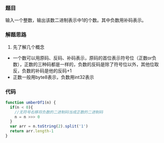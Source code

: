### 题目
输入一个整数，输出该数二进制表示中1的个数。其中负数用补码表示。
### 解题思路
1. 先了解几个概念
  * 一个数可以用原码、反码、补码表示，原码的首位表示符号位（正数or负数），正数的三种码都是一样的，负数的反码是除了符号位以外，其他位取反，负数的补码是他的反码+1
  * 正数一般用byte8表示，负数用int32表示

### 代码
```js
function umberOf1(n) {
  if(n < 0){
    //无符号右移将负数的二进制码当成正数的二进制码
    n = n >>> 0
  }
  var arr = n.toString(2).split('1')
  return arr.length-1
}
```